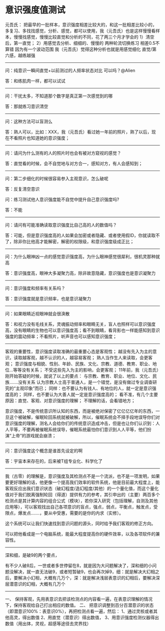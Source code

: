 # 意识强度值测试

元吾氏：
把最早的一批样本，意识强度相差比较大的，和这一批相差比较小的，多复习、多找找感觉，分析、感觉，都可以使用，我（元吾氏）也是这样慢慢看样本，慢慢找感觉，慢慢比较直觉和分析的不同，花了两三个月才学会的
1）清空后，第一直觉；
2）用感觉去分析、细细的、慢慢的
两种轮流切换练习
相差0.5不算错
因为有一个波动范围
我（元吾氏）觉得这种分析也就是用感觉细化
直觉/第六感，越练越强

---

问：纯意识一瞬间直觉+以前测过的人频率状态对比 可以吗？@Alien

答：和练肌肉一样，都可以试试

---

问：干扰太多，不知道那个数字是真正第一次感觉到的哪

答：那就练习意识清空

---

问：这种方法可以盲测么

答：熟人可以，比如：XXX，我（元吾氏）看过她一年前的照片，熟了以后，现在不看照片也知道她的意识强度；

---

问：请问为什么测有的人的照片时也会有被对方窥视的感觉？

答：直觉看的时候，会不自觉地与对方合一，感知对方，有人会感知到；

---

问：第二步细化的时候很容易参入主观意识，怎么破呢

答：反复清空意识

问：练习测试他人意识强度能不自觉中提升自己意识强度吗?

答：不能

---

问：请问有可能准确读取意识强度比自己高的人的数值吗？

答：可能，但是意识强度高的人如果会加密或者隐藏、或者使用假ID，你就读取不了，除非你比他高才能解密，解密的权限级，和意识强度级成正比；

---

问：为什么眼神凶一点的感觉意识强度高，为什么眼神感觉很犀利，很机灵那种就高

答：意识强度高，眼神大多凝聚力高，除非故意隐藏，意识强度也是意识凝聚力

---

问：意识强度和频率有关系吗？

答：意识强度就是意识频率，也是意识凝聚力

---

问：如果眼睛近视眼神就会很涣散

答：和视力没有毛线关系，灵魂振动频率和眼睛无关，盲人也照样可以意识强度高，没有眼睛的生物也可以意识强度高；看不到眼睛，看背影也一样能感知到意识强度的震动频率；不看照片，听声音也可以感知意识强度；

---

客观的重要性，意识强度读取准确的最重要心态是客观性；
越没有先入为主的意识，读取越客观，越不认识的人，越容易客观；
熟人当作生人来读取，会更客观；
意识强度与相貌、性别、年龄、民族、文化、宗教、道德、教育、职业、地位...等等没有关系；
不受这些先入为主的影响，会更客观；
11年前，我（元吾氏）刚开始答疑的时候，就说了以上的要点：
与宗教、教育、职业、地位、文化、民族.......没有关系
认为宗教人士高于普通人，是一个错觉，是没有做过专业调查研究的“主观印象”而已；
同样：也不要认为有钱人、有地位的人，就一定是意识强度高的；
同样，也不要认为大善人就一定是意识强度高的；
看不准，有几个主要原因：直觉、客观、对意识强度的理解；
不理解的话，会看错地方；

意识强度，不是传统意识所认知的东西，而是被绝对保密了亿亿亿亿年的东西，一旦这个被破解，催眠轮回系统就被破解，所以，催眠系统会不择手段地误导你们对意识强度的理解，测名人会给你们的传统意识造成冲击，但是也让你们认识到：人人平等，不要再被催眠系统误导，催眠系统最怕你们意识到人人平等，他们扮演“上帝”的游戏就会崩溃；

---

问：意识强度这个概念是谁首先设定的啊

答：宇宙本来存在的，后来被T组专业化、科学化了

---

我（古零）的理解是，意识强度及其检测点不是一个流派，也不是一项发明，如果要更好理解的话，他更像一个提高我们效率的软件系统，他是目前最大程度上，能客观反应出我们意识状态（破幻程度/造幻程度/其他）的一个量化值，而这个量化值对于我们脱离强制轮回（得道）提供有力的参考，其引申出的（主要）两百多个检测点是其计算内容的组合公式（模块），若你深入研究（包括理解，自测及其他应用等），可以客观找出自己各项意识的盲点，强点，弱点，平衡点，触发点，受限点，爆发点.......，要从中受惠，需要的是你的内求（实修）。

这个系统可以让我们快速找到意识问题的源头，同时给予我们客观的修正方向。

可以把他看成是一个电脑系统，能最大程度提高你的硬件效率，以及各项软件的兼容性。

---

深和细，是破9的两个要点，

有不少人破8后，一世或者多世停留在8，就是因为大问题解决了，深和细的小问题没解决，就一直无法破9，或者短暂破9，也会再次掉9，细：就是解决大幻相之后，要解决小幻相，大概有几万个，深：就是解决浅层表意识的幻相后，要解决深层潜意识的幻相，大概有几万个

---

一、
保持客观，先用表意识去把该检测点的内容看一遍，在表意识理解的情况下，保持客观给自己打出相应的数值。
二、
把意识调整到百分百潜意识的状态（即潜意识100%：表意识0%），再把检测点看一遍，然后：
1、通过灵核或者其他高灵，得出数值
2、用直觉（潜意识）得出数值，
3、用意识强度检测仪器得出数值（用出体，灵视，超感等途径去灵界找）



